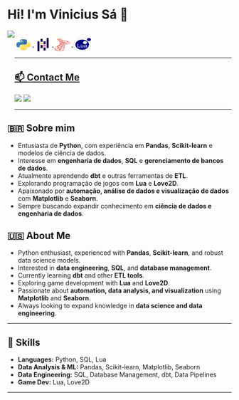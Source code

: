 # Hi! I'm Vinicius Sá 👋

<div align="center">
  <a href="https://github.com/viniciusagsa">
  <img align="left" height="180em" src="https://github-readme-stats.vercel.app/api?username=viniciusagsa&show_icons=true&theme=atom&include_all_commits=true&count_private=true"/>
</div>

<div style="display: inline_block"><br>
  <img align="center" alt="Vini-Python" height="30" width="40" src="https://raw.githubusercontent.com/devicons/devicon/master/icons/python/python-original.svg">
  <img align="center" alt="Vini-Pandas" height="30" width="40" src="https://raw.githubusercontent.com/devicons/devicon/master/icons/pandas/pandas-original.svg">
  <img align="center" alt="Vini-SQLServer" height="30" width="40" src="https://raw.githubusercontent.com/devicons/devicon/master/icons/microsoftsqlserver/microsoftsqlserver-plain.svg">
  <img align="center" alt="Vini-Lua" height="30" width="40" src="https://raw.githubusercontent.com/devicons/devicon/master/icons/lua/lua-original.svg">
</div>

---

## 📫 Contact Me
<div> 
  <a href="mailto:viniciusagsa@gmail.com"><img src="https://img.shields.io/badge/-Gmail-%23333?style=for-the-badge&logo=gmail&logoColor=white" target="_blank"></a>
  <a href="https://www.linkedin.com/in/vinicius-sá" target="_blank"><img src="https://img.shields.io/badge/-LinkedIn-%230077B5?style=for-the-badge&logo=linkedin&logoColor=white" target="_blank"></a>
</div>

---

## 🇧🇷 Sobre mim
- Entusiasta de **Python**, com experiência em **Pandas**, **Scikit-learn** e modelos de ciência de dados.
- Interesse em **engenharia de dados**, **SQL** e **gerenciamento de bancos de dados**.
- Atualmente aprendendo **dbt** e outras ferramentas de **ETL**.
- Explorando programação de jogos com **Lua** e **Love2D**.
- Apaixonado por **automação, análise de dados e visualização de dados** com **Matplotlib** e **Seaborn**.
- Sempre buscando expandir conhecimento em **ciência de dados e engenharia de dados**.

## 🇺🇸 About Me
- Python enthusiast, experienced with **Pandas**, **Scikit-learn**, and robust data science models.
- Interested in **data engineering**, **SQL**, and **database management**.
- Currently learning **dbt** and other **ETL tools**.
- Exploring game development with **Lua** and **Love2D**.
- Passionate about **automation, data analysis, and visualization** using **Matplotlib** and **Seaborn**.
- Always looking to expand knowledge in **data science and data engineering**.

---

## 🚀 Skills
- **Languages:** Python, SQL, Lua  
- **Data Analysis & ML:** Pandas, Scikit-learn, Matplotlib, Seaborn  
- **Data Engineering:** SQL, Database Management, dbt, Data Pipelines  
- **Game Dev:** Lua, Love2D  

---
